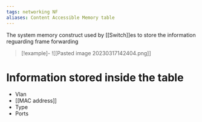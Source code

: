 ```yaml
---
tags: networking NF 
aliases: Content Accessible Memory table
---
```

The system memory construct used by [[Switch]]es to store the information reguarding frame forwarding
>[!example]-
>![[Pasted image 20230317142404.png]]

# Information stored inside the table
- Vlan
- [[MAC address]]
- Type
- Ports

